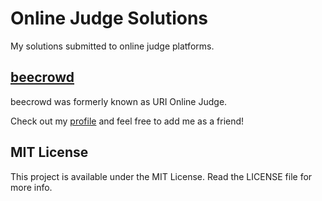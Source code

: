 # Online Judge Solutions

My solutions submitted to online judge platforms.

## [beecrowd](https://www.beecrowd.com.br/judge/en/)

beecrowd was formerly known as URI Online Judge.

Check out my [profile](https://www.beecrowd.com.br/judge/en/profile/673663) and feel free to add me as a friend!

## MIT License

This project is available under the MIT License. Read the LICENSE file for more info.